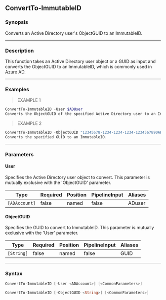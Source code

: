 ConvertTo-ImmutableID
---------------------

### Synopsis
Converts an Active Directory user's ObjectGUID to an ImmutableID.

---

### Description

This function takes an Active Directory user object or a GUID as input and converts the ObjectGUID to an ImmutableID, which is commonly used in Azure AD.

---

### Examples
> EXAMPLE 1

```PowerShell
ConvertTo-ImmutableID -User $ADUser
Converts the ObjectGUID of the specified Active Directory user to an ImmutableID.
```
> EXAMPLE 2

```PowerShell
ConvertTo-ImmutableID -ObjectGUID "12345678-1234-1234-1234-1234567890AB"
Converts the specified GUID to an ImmutableID.
```

---

### Parameters
#### **User**
Specifies the Active Directory user object to convert. This parameter is mutually exclusive with the 'ObjectGUID' parameter.

|Type         |Required|Position|PipelineInput|Aliases|
|-------------|--------|--------|-------------|-------|
|`[ADAccount]`|false   |named   |false        |ADuser |

#### **ObjectGUID**
Specifies the GUID to convert to ImmutableID. This parameter is mutually exclusive with the 'User' parameter.

|Type      |Required|Position|PipelineInput|Aliases|
|----------|--------|--------|-------------|-------|
|`[String]`|false   |named   |false        |GUID   |

---

### Syntax
```PowerShell
ConvertTo-ImmutableID [-User <ADAccount>] [<CommonParameters>]
```
```PowerShell
ConvertTo-ImmutableID [-ObjectGUID <String>] [<CommonParameters>]
```
